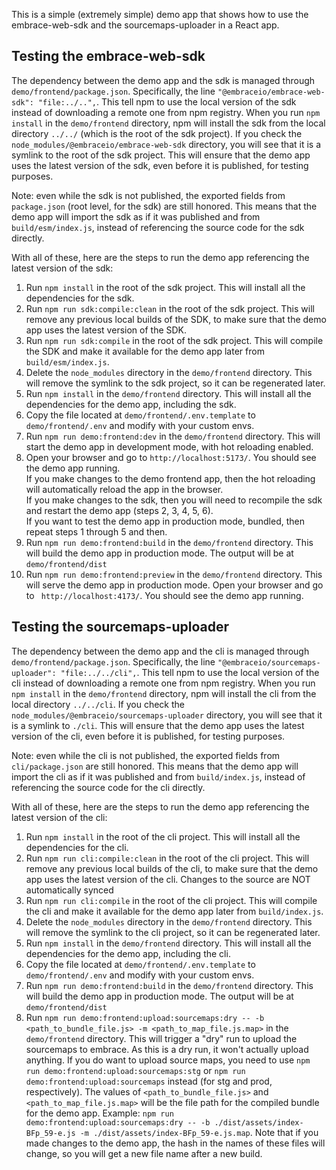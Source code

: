This is a simple (extremely simple) demo app that shows how to use the embrace-web-sdk and the sourcemaps-uploader in a
React app.

## Testing the embrace-web-sdk

The dependency between the demo app and the sdk is managed through `demo/frontend/package.json`. Specifically, the line
`"@embraceio/embrace-web-sdk": "file:../..",`. This tell npm to use the local version of the sdk instead of downloading
a remote one from npm registry.
When you run `npm install` in the `demo/frontend` directory, npm will install the sdk from the local directory
`../../` (which is the root of the sdk project).
If you check the `node_modules/@embraceio/embrace-web-sdk` directory, you will see that it is a symlink to the root of
the sdk project.
This will ensure that the demo app uses the latest version of the sdk, even before it is published, for testing
purposes.

Note: even while the sdk is not published, the exported fields from `package.json` (root level, for the sdk) are still
honored.
This means that the demo app will import the sdk as if it was published and from `build/esm/index.js`, instead of
referencing the source code for the sdk directly.

With all of these, here are the steps to run the demo app referencing the latest version of the sdk:

1. Run `npm install` in the root of the sdk project. This will install all the dependencies for the sdk.
2. Run `npm run sdk:compile:clean` in the root of the sdk project. This will remove any previous local builds of the
   SDK, to make sure that the demo app uses the latest version of the SDK.
3. Run `npm run sdk:compile` in the root of the sdk project. This will compile the SDK and make it available for the
   demo app later from `build/esm/index.js`.
4. Delete the `node_modules` directory in the `demo/frontend` directory. This will remove the symlink to the sdk
   project, so it can be regenerated later.
5. Run `npm install` in the `demo/frontend` directory. This will install all the dependencies for the demo app,
   including the sdk.
6. Copy the file located at `demo/frontend/.env.template` to `demo/frontend/.env` and modify with your custom envs.
7. Run `npm run demo:frontend:dev` in the `demo/frontend` directory. This will start the demo app in development mode,
   with hot reloading enabled.
8. Open your browser and go to `http://localhost:5173/`. You should see the demo app running.  
   If you make changes to the demo frontend app, then the hot reloading will automatically reload the app in the
   browser.  
   If you make changes to the sdk, then you will need to recompile the sdk and restart the demo app (steps 2, 3, 4, 5,
   6).  
   If you want to test the demo app in production mode, bundled, then repeat steps 1 through 5 and then.
9. Run `npm run demo:frontend:build` in the `demo/frontend` directory. This will build the demo app in production mode.
   The output will be at `demo/frontend/dist`
10. Run `npm run demo:frontend:preview` in the `demo/frontend` directory. This will serve the demo app in production
    mode.
    Open your browser and go to ` http://localhost:4173/`. You should see the demo app running.

## Testing the sourcemaps-uploader

The dependency between the demo app and the cli is managed through `demo/frontend/package.json`. Specifically, the line
`"@embraceio/sourcemaps-uploader": "file:../../cli",`. This tell npm to use the local version of the cli instead of
downloading
a remote one from npm registry.
When you run `npm install` in the `demo/frontend` directory, npm will install the cli from the local directory
`../../cli`.
If you check the `node_modules/@embraceio/sourcemaps-uploader` directory, you will see that it is a symlink to `./cli`.
This will ensure that the demo app uses the latest version of the cli, even before it is published, for testing
purposes.

Note: even while the cli is not published, the exported fields from `cli/package.json` are still
honored.
This means that the demo app will import the cli as if it was published and from `build/index.js`, instead of
referencing the source code for the cli directly.

With all of these, here are the steps to run the demo app referencing the latest version of the cli:

1. Run `npm install` in the root of the cli project. This will install all the dependencies for the cli.
2. Run `npm run cli:compile:clean` in the root of the cli project. This will remove any previous local builds of the
   cli, to make sure that the demo app uses the latest version of the cli. Changes to the source are NOT automatically
   synced
3. Run `npm run cli:compile` in the root of the cli project. This will compile the cli and make it available for the
   demo app later from `build/index.js`.
4. Delete the `node_modules` directory in the `demo/frontend` directory. This will remove the symlink to the cli
   project, so it can be regenerated later.
5. Run `npm install` in the `demo/frontend` directory. This will install all the dependencies for the demo app,
   including the cli.
6. Copy the file located at `demo/frontend/.env.template` to `demo/frontend/.env` and modify with your custom envs.
7. Run `npm run demo:frontend:build` in the `demo/frontend` directory. This will build the demo app in production mode.
   The output will be at `demo/frontend/dist`
7. Run `npm run demo:frontend:upload:sourcemaps:dry -- -b <path_to_bundle_file.js> -m <path_to_map_file.js.map>` in
   the
   `demo/frontend` directory. This will trigger a "dry" run to
   upload the sourcemaps to embrace. As this is a dry run, it won't actually upload anything. If you do want to
   upload
   source maps, you need to use `npm run demo:frontend:upload:sourcemaps:stg` or
   `npm run demo:frontend:upload:sourcemaps` instead (for stg and prod, respectively).
   The values of `<path_to_bundle_file.js>` and `<path_to_map_file.js.map>` will be the file path for the compiled
   bundle for the demo app. Example:
   `npm run demo:frontend:upload:sourcemaps:dry -- -b ./dist/assets/index-BFp_59-e.js -m ./dist/assets/index-BFp_59-e.js.map`.
   Note that if you made changes to the demo app, the hash in the names of these files will change, so you will get
   a
   new file name after a new build.


